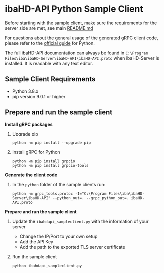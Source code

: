 # ibaHD-API Python Sample Client

Before starting with the sample client, make sure the requirements for the server side are met, see main [README.md](../README.md) 

For questions about the general usage of the generated gRPC client code, please refer to the [official guide](https://grpc.io/docs/languages/python/) for Python. 

The full ibaHD-API documentation can always be found in `C:\Program Files\iba\ibaHD-Server\ibaHD-API\ibaHD-API.proto` when ibaHD-Server is installed. It is readable with any text editor.

## Sample Client Requirements

- Python 3.8.x
- pip version 9.0.1 or higher

## Prepare and run the sample client

**Install gRPC packages**

1. Upgrade pip
   ```
   python -m pip install --upgrade pip
   ```
2. Install gRPC for Python
   ```
   python -m pip install grpcio
   python -m pip install grpcio-tools
   ```

**Generate the client code**

1. In the `python` folder of the sample clients run:
    ```
    python -m grpc_tools.protoc -I="C:\Program Files\iba\ibaHD-Server\ibaHD-API" --python_out=. --grpc_python_out=. ibaHD-API.proto
    ```

**Prepare and run the sample client**

1. Update the `ibahdapi_sampleclient.py` with the information of your server
   - Change the IP/Port to your own setup
   - Add the API Key
   - Add the path to the exported TLS server certificate

2. Run the sample client

   ```
   python ibahdapi_sampleclient.py
   ```
